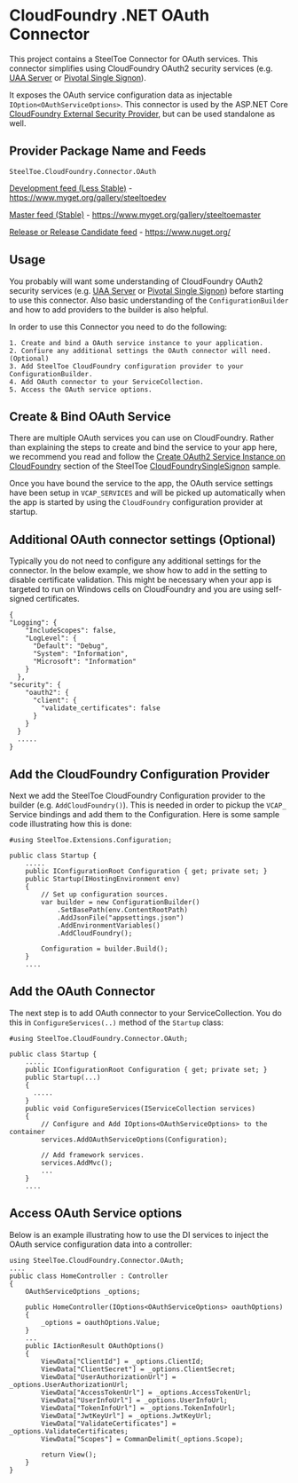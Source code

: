 ﻿# CloudFoundry .NET OAuth Connector

This project contains a SteelToe Connector for OAuth services.  This connector simplifies using CloudFoundry OAuth2 security services (e.g. [UAA Server](https://github.com/cloudfoundry/uaa) or [Pivotal Single Signon](https://docs.pivotal.io/p-identity/)).

It exposes the OAuth service configuration data as injectable `IOption<OAuthServiceOptions>`. This connector is used by the ASP.NET Core [CloudFoundry External Security Provider](https://github.com/SteelToeOSS/Security), but can be used standalone as well.
## Provider Package Name and Feeds

`SteelToe.CloudFoundry.Connector.OAuth`

[Development feed (Less Stable)](https://www.myget.org/gallery/steeltoedev) - https://www.myget.org/gallery/steeltoedev

[Master feed (Stable)](https://www.myget.org/gallery/steeltoemaster) - https://www.myget.org/gallery/steeltoemaster

[Release or Release Candidate feed](https://www.nuget.org/) - https://www.nuget.org/

## Usage
You probably will want some understanding of CloudFoundry OAuth2 security services (e.g. [UAA Server](https://github.com/cloudfoundry/uaa) or [Pivotal Single Signon](https://docs.pivotal.io/p-identity/)) before starting to use this connector. Also basic understanding of the `ConfigurationBuilder` and how to add providers to the builder is also helpful.

In order to use this Connector you need to do the following:
```
1. Create and bind a OAuth service instance to your application.
2. Confiure any additional settings the OAuth connector will need. (Optional)
3. Add SteelToe CloudFoundry configuration provider to your ConfigurationBuilder.
4. Add OAuth connector to your ServiceCollection.
5. Access the OAuth service options.
```
## Create & Bind OAuth Service

There are multiple OAuth services you can use on CloudFoundry. Rather than explaining the steps to create and bind the service to your app here, we recommend you read and follow the [Create OAuth2 Service Instance on CloudFoundry](https://github.com/SteelToeOSS/Samples/tree/dev/Security/src/CloudFoundrySingleSignon) section of the SteelToe [CloudFoundrySingleSignon](https://github.com/SteelToeOSS/Samples/tree/dev/Security/src/CloudFoundrySingleSignon) sample.

Once you have bound the service to the app, the OAuth service settings have been setup in `VCAP_SERVICES` and will be picked up automatically when the app is started by using the `CloudFoundry` configuration provider at startup.

## Additional OAuth connector settings (Optional)
Typically you do not need to configure any additional settings for the connector.  In the below example, we show how to add in the setting to disable certificate validation.  This might be necessary when your app is targeted to run on Windows cells on CloudFoundry and you are using self-signed certificates.
```
{
"Logging": {
    "IncludeScopes": false,
    "LogLevel": {
      "Default": "Debug",
      "System": "Information",
      "Microsoft": "Information"
    }
  },
"security": {
    "oauth2": {
      "client": {
        "validate_certificates": false
      }
    }
  }
  .....
}
```

## Add the CloudFoundry Configuration Provider
Next we add the SteelToe CloudFoundry Configuration provider to the builder (e.g. `AddCloudFoundry()`). This is needed in order to pickup the `VCAP_` Service bindings and add them to the Configuration. Here is some sample code illustrating how this is done:

```
#using SteelToe.Extensions.Configuration;

public class Startup {
    .....
    public IConfigurationRoot Configuration { get; private set; }
    public Startup(IHostingEnvironment env)
    {
        // Set up configuration sources.
        var builder = new ConfigurationBuilder()
            .SetBasePath(env.ContentRootPath)
            .AddJsonFile("appsettings.json")
            .AddEnvironmentVariables()
            .AddCloudFoundry();

        Configuration = builder.Build();
    }
    ....
```

## Add the OAuth Connector
The next step is to add OAuth connector to your ServiceCollection.  You do this in `ConfigureServices(..)` method of the `Startup` class:
```
#using SteelToe.CloudFoundry.Connector.OAuth;

public class Startup {
    .....
    public IConfigurationRoot Configuration { get; private set; }
    public Startup(...)
    {
      .....
    }
    public void ConfigureServices(IServiceCollection services)
    {
        // Configure and Add IOptions<OAuthServiceOptions> to the container
        services.AddOAuthServiceOptions(Configuration);

        // Add framework services.
        services.AddMvc();
        ...
    }
    ....
```
## Access OAuth Service options
Below is an example illustrating how to use the DI services to inject the OAuth service configuration data into a controller:


```
using SteelToe.CloudFoundry.Connector.OAuth;
....
public class HomeController : Controller
{
    OAuthServiceOptions _options;

    public HomeController(IOptions<OAuthServiceOptions> oauthOptions)
    {
        _options = oauthOptions.Value;
    }
    ...
    public IActionResult OAuthOptions()
    {
        ViewData["ClientId"] = _options.ClientId;
        ViewData["ClientSecret"] = _options.ClientSecret;
        ViewData["UserAuthorizationUrl"] = _options.UserAuthorizationUrl;
        ViewData["AccessTokenUrl"] = _options.AccessTokenUrl;
        ViewData["UserInfoUrl"] = _options.UserInfoUrl;
        ViewData["TokenInfoUrl"] = _options.TokenInfoUrl;
        ViewData["JwtKeyUrl"] = _options.JwtKeyUrl;
        ViewData["ValidateCertificates"] = _options.ValidateCertificates;
        ViewData["Scopes"] = CommanDelimit(_options.Scope);

        return View();
    }
}
``` 
